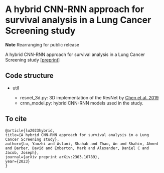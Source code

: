 # A hybrid CNN-RNN approach for survival analysis in a Lung Cancer Screening study

**Note** Rearranging for public release

  A hybrid CNN-RNN approach for survival analysis in a Lung Cancer Screening study
  [[preprint]](https://arxiv.org/abs/2303.10789)


## Code structure

* util

    * resnet_3d.py: 3D implementation of the ResNet by [Chen et al. 2019](https://arxiv.org/abs/1904.00625)
    * crnn_model.py: hybrid CNN-RNN models used in the study.


## To cite

    @article{lu2023hybrid,
    title={A hybrid CNN-RNN approach for survival analysis in a Lung Cancer Screening study},
    author={Lu, Yaozhi and Aslani, Shahab and Zhao, An and Shahin, Ahmed and Barber, David and Emberton, Mark and Alexander, Daniel C and Jacob, Joseph},
    journal={arXiv preprint arXiv:2303.10789},
    year={2023}
    }

